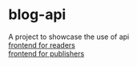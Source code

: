 # blog-api
A project to showcase the use of api  
[frontend for readers](https://blog-api-reader.netlify.app/)  
[frontend for publishers](https://blog-api-publisher.netlify.app/)
